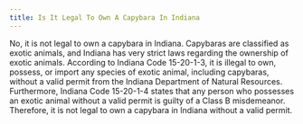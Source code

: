 ```yaml
---
title: Is It Legal To Own A Capybara In Indiana
---
```


No, it is not legal to own a capybara in Indiana. Capybaras are classified as exotic animals, and Indiana has very strict laws regarding the ownership of exotic animals. According to Indiana Code 15-20-1-3, it is illegal to own, possess, or import any species of exotic animal, including capybaras, without a valid permit from the Indiana Department of Natural Resources. Furthermore, Indiana Code 15-20-1-4 states that any person who possesses an exotic animal without a valid permit is guilty of a Class B misdemeanor. Therefore, it is not legal to own a capybara in Indiana without a valid permit.